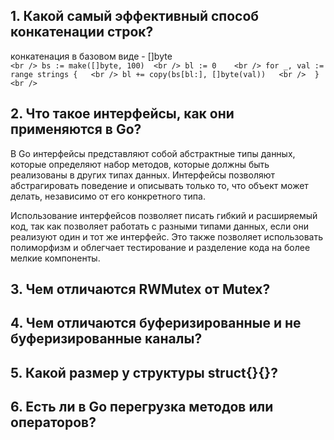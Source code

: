## 1. Какой самый эффективный способ конкатенации строк?

конкатенация в базовом виде - []byte  <br />
` <br />
bs := make([]byte, 100)  <br />
bl := 0    <br />
for _, val := range strings {   <br />
    bl += copy(bs[bl:], []byte(val))   <br /> 
}   <br />
` <br />
## 2. Что такое интерфейсы, как они применяются в Go?

В Go интерфейсы представляют собой абстрактные типы данных, которые определяют набор методов, которые должны быть
реализованы в других типах данных. Интерфейсы позволяют абстрагировать поведение и описывать только то, что объект может
делать, независимо от его конкретного типа.

Использование интерфейсов позволяет писать гибкий и расширяемый код, так как позволяет работать с разными типами данных,
если они реализуют один и тот же интерфейс. Это также позволяет использовать полиморфизм и облегчает тестирование и
разделение кода на более мелкие компоненты.

## 3. Чем отличаются RWMutex от Mutex?
## 4. Чем отличаются буферизированные и не буферизированные каналы?
## 5. Какой размер у структуры struct{}{}?
## 6. Есть ли в Go перегрузка методов или операторов?
